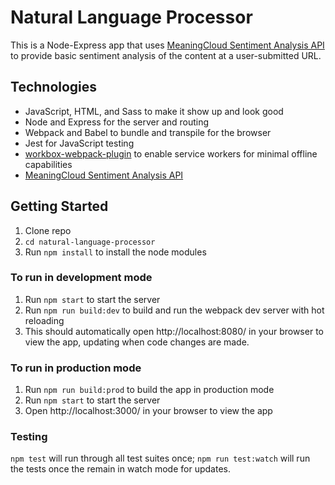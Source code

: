 # Natural Language Processor

This is a Node-Express app that uses [MeaningCloud Sentiment Analysis API](https://www.meaningcloud.com/developer/sentiment-analysis/doc/2.1) to provide basic sentiment analysis of the content at a user-submitted URL.

## Technologies

- JavaScript, HTML, and Sass to make it show up and look good
- Node and Express for the server and routing
- Webpack and Babel to bundle and transpile for the browser
- Jest for JavaScript testing
- [workbox-webpack-plugin](https://developers.google.com/web/tools/workbox/modules/workbox-webpack-plugin) to enable service workers for minimal offline capabilities
- [MeaningCloud Sentiment Analysis API](https://www.meaningcloud.com/developer/sentiment-analysis/doc/2.1)

## Getting Started

1. Clone repo
2. `cd natural-language-processor`
3. Run `npm install` to install the node modules

### To run in development mode

1. Run `npm start` to start the server
2. Run `npm run build:dev` to build and run the webpack dev server with hot reloading
3. This should automatically open http://localhost:8080/ in your browser to view the app, updating when code changes are made.

### To run in production mode

1. Run `npm run build:prod` to build the app in production mode
2. Run `npm start` to start the server
3. Open http://localhost:3000/ in your browser to view the app

### Testing

`npm test` will run through all test suites once; `npm run test:watch` will run the tests once the remain in watch mode for updates.
